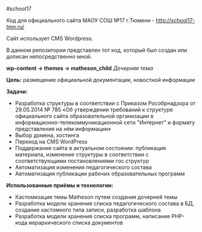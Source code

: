 #school17

Код для официального сайта МАОУ СОШ №17 г.Тюмени - http://school17-tmn.ru/

Сайт использует CMS Wordpress.

В данном репозитории представлен тот код, который был создан или дописан непосредственно мной.

<b>wp-content -> themes -> matheson_child</b> <em>Дочерняя тема</em><br>

<b>Цель:</b> размещение официальной документации, новостной информации<br>

<b>Задачи:</b>
    <ul>
        <li>Разработка структуры в соответствии с Приказом Рособрнадзора от 29.05.2014 № 785 «Об утверждении требований к структуре официального сайта образовательной организации в информационно-телекоммуникационной сети "Интернет" и формату представления на нём информации»</li>
        <li>Выбор домена, хостинга</li>
        <li>Переход на CMS WordPress</li>
        <li>Поддержание сайта в актуальном состоянии: публикация материала, изменение структуры в соответствии с соответствующими постановлениями гос.структур</li>
        <li>Автоматизация изменения педагогического состава</li>
        <li>Автоматизация публикации рабочих образовательных программ</li>
    </ul>

<b>Использованные приёмы и технологии:</b>
    <ul>
        <li>Кастомизация темы Matheson путем создания дочерней темы</li>
        <li>Разработка модели хранения списка педагогического состава в БД, создание кастомного типа записи, разработка шаблона</li>
        <li>Разработка модели хранения списка программ, написание PHP-кода иерархического списка документов</li>
    </ul>
